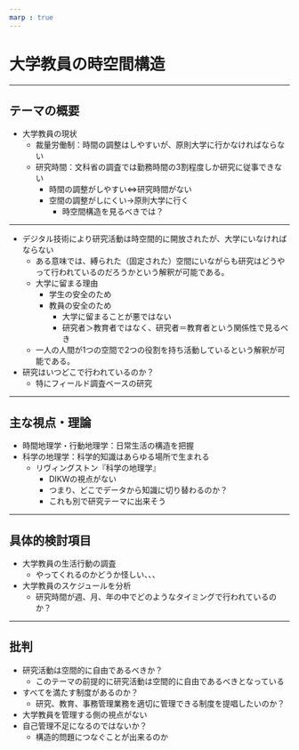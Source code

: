 ```yaml
---
marp : true
---
```

# 大学教員の時空間構造

---

## テーマの概要

- 大学教員の現状
  - 裁量労働制：時間の調整はしやすいが、原則大学に行かなければならない
  - 研究時間：文科省の調査では勤務時間の3割程度しか研究に従事できない
    - 時間の調整がしやすい⇔研究時間がない
    - 空間の調整がしにくい→原則大学に行く
      - 時空間構造を見るべきでは？

---

- デジタル技術により研究活動は時空間的に開放されたが、大学にいなければならない
  - ある意味では、縛られた（固定された）空間にいながらも研究はどうやって行われているのだろうかという解釈が可能である。
  - 大学に留まる理由
    - 学生の安全のため
    - 教員の安全のため
      - 大学に留まることが悪ではない
      - 研究者＞教育者ではなく、研究者＝教育者という関係性で見るべき
  - 一人の人間が1つの空間で2つの役割を持ち活動しているという解釈が可能である。
- 研究はいつどこで行われているのか？
  - 特にフィールド調査ベースの研究

---

## 主な視点・理論

- 時間地理学・行動地理学：日常生活の構造を把握
- 科学の地理学：科学的知識はあらゆる場所で生まれる
  - リヴィングストン『科学の地理学』
    - DIKWの視点がない
    - つまり、どこでデータから知識に切り替わるのか？
    - これも別で研究テーマに出来そう

---

## 具体的検討項目

- 大学教員の生活行動の調査
  - やってくれるのかどうか怪しい、、、
- 大学教員のスケジュールを分析
  - 研究時間が週、月、年の中でどのようなタイミングで行われているのか？

---

## 批判

- 研究活動は空間的に自由であるべきか？
  - このテーマの前提的に研究活動は空間的に自由であるべきとなっている
- すべてを満たす制度があるのか？
  - 研究、教育、事務管理業務を適切に管理できる制度を提唱したいのか？
- 大学教員を管理する側の視点がない
- 自己管理不足になるのではないか？
  - 構造的問題につなぐことが出来るのか
